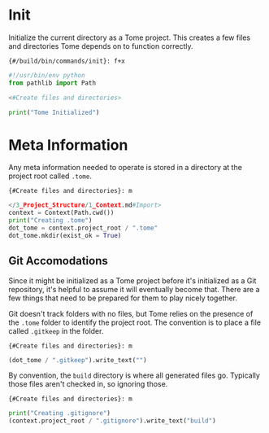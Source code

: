 # Init

Initialize the current directory as a Tome project. This creates a few files and directories Tome depends on to function correctly.

`{#/build/bin/commands/init}: f+x`
```python
#!/usr/bin/env python
from pathlib import Path

<#Create files and directories>

print("Tome Initialized")
```

# Meta Information

Any meta information needed to operate is stored in a directory at the project root called `.tome`.

`{#Create files and directories}: m`
```python
</3_Project_Structure/1_Context.md#Import>
context = Context(Path.cwd())
print("Creating .tome")
dot_tome = context.project_root / ".tome"
dot_tome.mkdir(exist_ok = True)
```

## Git Accomodations

Since it might be initialized as a Tome project before it's initialized as a Git repository, it's helpful to assume it will eventually become that. There are a few things that need to be prepared for them to play nicely together.

Git doesn't track folders with no files, but Tome relies on the presence of the `.tome` folder to identify the project root. The convention is to place a file called `.gitkeep` in the folder.

`{#Create files and directories}: m`
```python
(dot_tome / ".gitkeep").write_text("")
```

By convention, the `build` directory is where all generated files go. Typically those files aren't checked in, so ignoring those.


`{#Create files and directories}: m`
```python
print("Creating .gitignore")
(context.project_root / ".gitignore").write_text("build")
```
